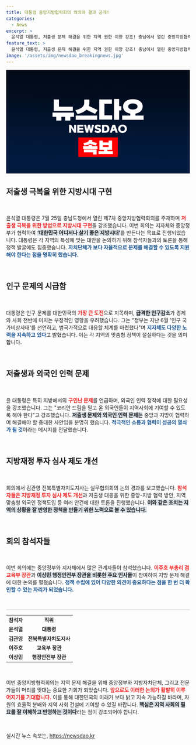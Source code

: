 ```yaml
---
title: 대통령 중앙지방협력회의 의의와 결과 공개!
categories:
  - News
excerpt: >
  윤석열 대통령, 저출생 문제 해결을 위한 지역 권한 이양 강조! 충남에서 열린 중앙지방협력회의에서 대한민국 지방시대 구현을 위한 획기적 대안 모색. 외국인 인력 정착에도 힘쓴다!
feature_text: >
  윤석열 대통령, 저출생 문제 해결을 위한 지역 권한 이양 강조! 충남에서 열린 중앙지방협력회의에서 대한민국 지방시대 구현을 위한 획기적 대안 모색. 외국인 인력 정착에도 힘쓴다!
image: '/assets/img/newsdao_breakingnews.jpg'
---
```


<p><img src="/assets/img/newsdao_breakingnews.jpg" alt="ontimetimes 속보" /></p>

<h2 data-ke-size="size26">저출생 극복을 위한 지방시대 구현</h2>

<p data-ke-size="size16">&nbsp;</p>

<p>윤석열 대통령은 7월 25일 충남도청에서 열린 제7차 중앙지방협력회의를 주재하며 <b><span style="color: #ee2323;">저출생 극복을 위한 방법으로 지방시대 구현</span></b>을 강조했습니다. 이번 회의는 지자체와 중앙정부가 협력하여 <b><span style="background-color: #21538527;">‘대한민국 어디서나 살기 좋은 지방시대’</span></b>를 만든다는 목표로 진행되었습니다. 대통령은 각 지역의 특성에 맞는 대안을 논의하기 위해 참석자들과의 토론을 통해 정책 발굴에도 집중했습니다. <b><span style="color: #1a5490;">자치단체가 보다 자율적으로 문제를 해결할 수 있도록 지원해야 한다는 점을 명확히 했습니다.</span></b> </p>

<p data-ke-size="size16">&nbsp;</p>

<h2 data-ke-size="size26">인구 문제의 시급함</h2>

<p data-ke-size="size16">&nbsp;</p>

<p>대통령은 인구 문제를 대한민국의 <b><span style="color: #ee2323;">가장 큰 도전</span></b>으로 지목하며, <b><span style="background-color: #21538527;">급격한 인구감소</span></b>가 경제와 사회 전반에 미치는 부정적인 영향을 우려했습니다. 그는 "정부는 지난 6월 '인구 국가비상사태'를 선언하고, 범국가적으로 대응할 체계를 마련했다"며 <b><span style="color: #1a5490;">지자체도 다양한 노력을 지속하고 있다</span></b>고 밝혔습니다. 이는 각 지역의 맞춤형 정책이 절실하다는 것을 의미합니다. </p>

<p data-ke-size="size16">&nbsp;</p>

<h2 data-ke-size="size26">저출생과 외국인 인력 문제</h2>

<p data-ke-size="size16">&nbsp;</p>

<p>윤 대통령은 특히 지방에서의 <b><span style="color: #ee2323;">구인난 문제</span></b>를 언급하며, 외국인 인력 정착에 대한 필요성을 강조했습니다. 그는 "코리안 드림을 믿고 온 외국인들이 지역사회에 기여할 수 있도록 해야 한다"고 강조했습니다. <b><span style="background-color: #21538527;">저출생 문제와 외국인 인력 문제는</span></b> 중앙과 지방이 협력하여 해결해야 할 중대한 사안임을 분명히 했습니다. <b><span style="color: #1a5490;">적극적인 소통과 협력이 성공의 열쇠가 될 것</span></b>이라는 메시지를 전달했습니다. </p>

<p data-ke-size="size16">&nbsp;</p>

<h2 data-ke-size="size26">지방재정 투자 심사 제도 개선</h2>

<p data-ke-size="size16">&nbsp;</p>

<p>회의에서 김관영 전북특별자치도지사는 실무협의회의 논의 경과를 보고했습니다. <b><span style="color: #ee2323;">참석자들은 지방재정 투자 심사 제도 개선</span></b>과 저출생 대응을 위한 중앙-지방 협력 방안, 지역맞춤형 외국인 정책도입 등 여러 안건에 대한 토론을 진행했습니다. <b><span style="background-color: #21538527;">이와 같은 조치는 지역의 상황을 잘 반영한 정책을 만들기 위한 노력으로 볼 수 있습니다.</span></b> </p>

<p data-ke-size="size16">&nbsp;</p>

<h2 data-ke-size="size26">회의 참석자들</h2>

<p data-ke-size="size16">&nbsp;</p>

<p>이번 회의에는 중앙정부와 지자체에서 많은 관계자들이 참석했습니다. <b><span style="color: #ee2323;">이주호 부총리 겸 교육부 장관</span></b>과 <b><span style="background-color: #21538527;">이상민 행정안전부 장관을 비롯한 주요 인사들</span></b>이 참여하여 지방 문제 해결에 대한 논의를 펼쳤습니다. <b><span style="color: #1a5490;">정책 수립에 있어 다양한 의견이 중요하다는 점을 한 번 더 확인할 수 있는 자리가 되었습니다.</span></b> </p>

<p data-ke-size="size16">&nbsp;</p>

<hr style="height:1px; color:#cccccc; background-color:#cccccc;" />

<table style="width:100%">
    <tr>
        <td style="text-align: center; height: 17px;"><b>참석자</b></td>
        <td style="text-align: center; height: 17px;"><b>직위</b></td>
    </tr>
    <tr>
        <td style="text-align: center; height: 17px;"><b>윤석열</b></td>
        <td style="text-align: center; height: 17px;"><b>대통령</b></td>
    </tr>
    <tr>
        <td style="text-align: center; height: 17px;"><b>김관영</b></td>
        <td style="text-align: center; height: 17px;"><b>전북특별자치도지사</b></td>
    </tr>
    <tr>
        <td style="text-align: center; height: 17px;"><b>이주호</b></td>
        <td style="text-align: center; height: 17px;"><b>교육부 장관</b></td>
    </tr>
    <tr>
        <td style="text-align: center; height: 17px;"><b>이상민</b></td>
        <td style="text-align: center; height: 17px;"><b>행정안전부 장관</b></td>
    </tr>
</table>

<p data-ke-size="size16">&nbsp;</p>

<p>이번 중앙지방협력회의는 지역 문제 해결을 위해 중앙정부와 지방자치단체, 그리고 전문가들이 머리를 맞대는 중요한 기회가 되었습니다. <b><span style="color: #ee2323;">앞으로도 이러한 논의가 활발히 이루어지기를 기대합니다.</span></b> 이를 통해 대한민국의 미래가 보다 밝고 지속 가능하길 바라며, 자원의 효율적 분배와 지역 사회 건설에 기여할 수 있길 바랍니다. <b><span style="background-color: #21538527;">핵심은 지역 사회의 필요를 잘 이해하고 반영하는 것이다</span></b>라는 점이 강조되어야 합니다. </p>

<p data-ke-size="size16">&nbsp;</p>
실시간 뉴스 속보는, <a href="https://newsdao.kr" rel="dofollow">https://newsdao.kr</a>


